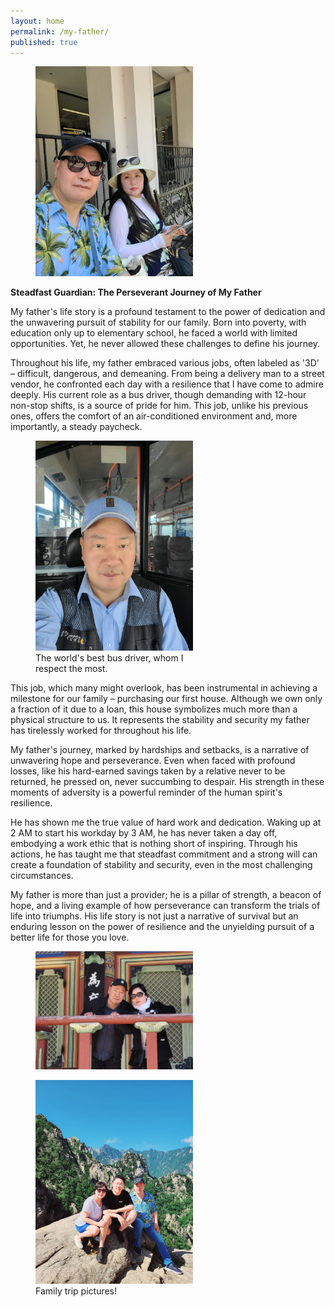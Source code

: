 ```yaml
---
layout: home
permalink: /my-father/
published: true
---
```

<figure style="width: 50%" class="align-center">
  <img src="/assets/images/father-1.jpg" alt="">
</figure>

**Steadfast Guardian: The Perseverant Journey of My Father**

My father's life story is a profound testament to the power of dedication and the unwavering pursuit of stability for our family. Born into poverty, with education only up to elementary school, he faced a world with limited opportunities. Yet, he never allowed these challenges to define his journey.

Throughout his life, my father embraced various jobs, often labeled as '3D' – difficult, dangerous, and demeaning. From being a delivery man to a street vendor, he confronted each day with a resilience that I have come to admire deeply. His current role as a bus driver, though demanding with 12-hour non-stop shifts, is a source of pride for him. This job, unlike his previous ones, offers the comfort of an air-conditioned environment and, more importantly, a steady paycheck.

<figure style="width: 50%" class="align-center">
  <img src="/assets/images/father-2.jpg" alt="">
  <figcaption>The world's best bus driver, whom I respect the most.</figcaption>
</figure>


This job, which many might overlook, has been instrumental in achieving a milestone for our family – purchasing our first house. Although we own only a fraction of it due to a loan, this house symbolizes much more than a physical structure to us. It represents the stability and security my father has tirelessly worked for throughout his life.

My father's journey, marked by hardships and setbacks, is a narrative of unwavering hope and perseverance. Even when faced with profound losses, like his hard-earned savings taken by a relative never to be returned, he pressed on, never succumbing to despair. His strength in these moments of adversity is a powerful reminder of the human spirit's resilience.

He has shown me the true value of hard work and dedication. Waking up at 2 AM to start his workday by 3 AM, he has never taken a day off, embodying a work ethic that is nothing short of inspiring. Through his actions, he has taught me that steadfast commitment and a strong will can create a foundation of stability and security, even in the most challenging circumstances.

My father is more than just a provider; he is a pillar of strength, a beacon of hope, and a living example of how perseverance can transform the trials of life into triumphs. His life story is not just a narrative of survival but an enduring lesson on the power of resilience and the unyielding pursuit of a better life for those you love.

<figure style="width: 50%" class="align-center">
  <img src="/assets/images/father-3.jpg" alt="">
</figure>

<figure style="width: 50%" class="align-center">
  <img src="/assets/images/father-4.jpg" alt="">
  <figcaption>Family trip pictures!</figcaption>
</figure>
